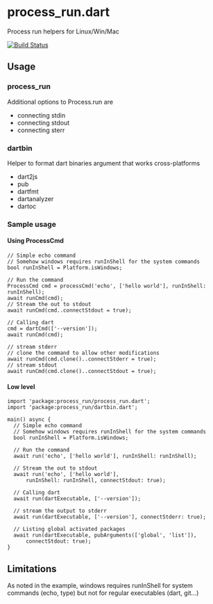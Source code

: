 # process_run.dart

Process run helpers for Linux/Win/Mac

[![Build Status](https://travis-ci.org/tekartik/process_run.dart.svg?branch=master)](https://travis-ci.org/tekartik/process_run.dart)

## Usage

### process_run

Additional options to Process.run are
* connecting stdin
* connecting stdout
* connecting sterr

### dartbin

Helper to format dart binaries argument that works cross-platforms
* dart2js
* pub
* dartfmt
* dartanalyzer
* dartoc

### Sample usage

#### Using ProcessCmd

````
// Simple echo command
// Somehow windows requires runInShell for the system commands
bool runInShell = Platform.isWindows;

// Run the command
ProcessCmd cmd = processCmd('echo', ['hello world'], runInShell: runInShell);
await runCmd(cmd);
// Stream the out to stdout
await runCmd(cmd..connectStdout = true);

// Calling dart
cmd = dartCmd(['--version']);
await runCmd(cmd);

// stream stderr
// clone the command to allow other modifications
await runCmd(cmd.clone()..connectStderr = true);
// stream stdout
await runCmd(cmd.clone()..connectStdout = true);
````

#### Low level

````
import 'package:process_run/process_run.dart';
import 'package:process_run/dartbin.dart';

main() async {
  // Simple echo command
  // Somehow windows requires runInShell for the system commands
  bool runInShell = Platform.isWindows;

  // Run the command
  await run('echo', ['hello world'], runInShell: runInShell);

  // Stream the out to stdout
  await run('echo', ['hello world'],
      runInShell: runInShell, connectStdout: true);

  // Calling dart
  await run(dartExecutable, ['--version']);

  // stream the output to stderr
  await run(dartExecutable, ['--version'], connectStderr: true);

  // Listing global activated packages
  await run(dartExecutable, pubArguments(['global', 'list']),
      connectStdout: true);
}
````

## Limitations

As noted in the example, windows requires runInShell for system commands (echo, type)
but not for regular executables (dart, git...)
